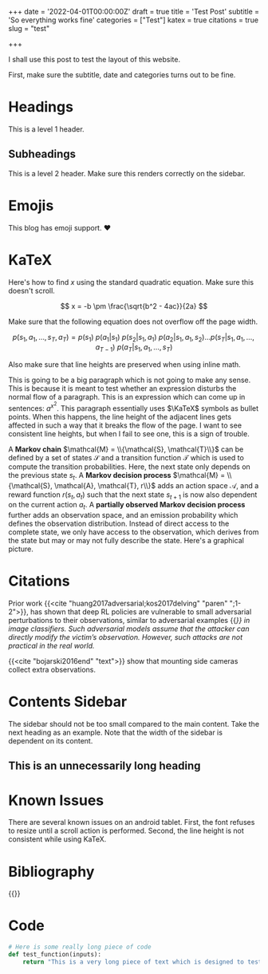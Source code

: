 +++
date = '2022-04-01T00:00:00Z'
draft = true
title = 'Test Post'
subtitle = 'So everything works fine'
categories = ["Test"]
katex = true
citations = true
slug = "test"

+++

I shall use this post to test the layout of this website. 

First, make sure the subtitle, date and categories turns out to be fine.

# Headings
This is a level 1 header.

## Subheadings
This is a level 2 header. Make sure this renders correctly on the sidebar.

# Emojis
This blog has emoji support. :heart:

# KaTeX
Here's how to find $x$ using the standard quadratic equation. Make sure this doesn't scroll.

$$ x = -b \pm \frac{\sqrt{b^2 - 4ac}}{2a} $$

Make sure that the following equation does not overflow off the page width.

$$p(s_1, a_1, \dots, s_T, a_T) = p(s_1) \ p(a_1|s_1) \ p(s_2|s_1,a_1) \ p(a_2|s_1,a_1,s_2) \dots p(s_T|s_1, a_1, \dots, a_{T-1}) \ p(a_T|s_1, a_1, \dots, s_T)$$

Also make sure that line heights are preserved when using inline math. 

This is going to be a big paragraph which is not going to make any sense. This is because it is meant to test whether an expression disturbs the normal flow of a paragraph. This is an expression which can come up in sentences: $a^{x^2}$. This paragraph essentially uses $\KaTeX$ symbols as bullet points. When this happens, the line height of the adjacent lines gets affected in such a way that it breaks the flow of the page. I want to see consistent line heights, but when I fail to see one, this is a sign of trouble.

A **Markov chain** $\mathcal{M} = \\{\mathcal{S}, \mathcal{T}\\}$ can be defined by a set of states $\mathcal{S}$ and a transition function $\mathcal{T}$ which is used to compute the transition probabilities. Here, the next state only depends on the previous state $s_t$. A **Markov decision process** $\mathcal{M} = \\{\mathcal{S}, \mathcal{A}, \mathcal{T}, r\\}$ adds an action space $\mathcal{A}$, and a reward function $r(s_t, a_t)$ such that the next state $s_{t+1}$ is now also dependent on the current action $a_t$. A **partially observed Markov decision process** further adds an observation space, and an emission probability which defines the observation distribution. Instead of direct access to the complete state, we only have access to the observation, which derives from the state but may or may not fully describe the state. Here's a graphical picture.

# Citations

Prior work {{<cite "huang2017adversarial;kos2017delving" "paren" ";1-2">}},  has shown that deep RL policies are vulnerable to small adversarial perturbations to their observations, similar to adversarial examples {{<cite key="szegedy2013intriguing" type="paren">}} in image classifiers. Such adversarial models assume that the attacker can directly modify the victim’s observation. However, such attacks are not practical in the real world. 

{{<cite "bojarski2016end" "text">}} show that mounting side cameras collect extra observations.

# Contents Sidebar
The sidebar should not be too small compared to the main content. Take the next heading as an example. Note that the width of the sidebar is dependent on its content.

## This is an unnecessarily long heading

# Known Issues
There are several known issues on an android tablet. First, the font refuses to resize until a scroll action is performed. Second, the line height is not consistent while using KaTeX.

# Bibliography

{{<bibliography cited>}}

# Code
```python
# Here is some really long piece of code
def test_function(inputs):
    return "This is a very long piece of text which is designed to test the robustness of the layout of the blog."

```